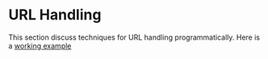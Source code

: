 # URL Handling

This section discuss techniques for URL handling programmatically. Here is a [working example](./url_test.go)
